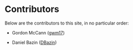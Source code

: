 # Contributors

Below are the contributors to this site, in no particular order:

- Gordon McCann ([gwm17](https://github.com/gwm17))

- Daniel Bazin ([DBazin](https://github.com/DBazin))